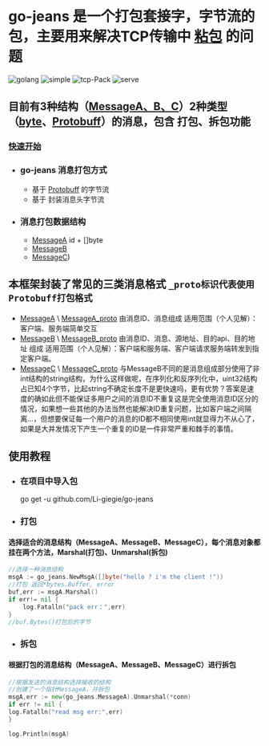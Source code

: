 # go-jeans 是一个打包套接字，字节流的包，主要用来解决TCP传输中 [粘包](https://blog.csdn.net/weixin_41047704/article/details/85340311) 的问题

![golang](https://img.shields.io/badge/golang-v1.19-blue)
![simple](https://img.shields.io/badge/simple-extend-green)
![tcp-Pack](https://img.shields.io/badge/tcp-pack-yellowgreen)
![serve](https://img.shields.io/badge/network_transmission-pack-red)

## 目前有3种结构（[MessageA、B、C](本框架封装了常见的三类消息格式)）2种类型（[byte](#封装消息头字节流)、[Protobuff](#消息打包方式)）的消息，包含 打包、拆包功能

### [快速开始](#使用教程)
* ### go-jeans 消息打包方式
  * 基于 [Protobuff](https://zhuanlan.zhihu.com/p/401958878) 的字节流
  * 基于 封装消息头字节流
* ### 消息打包数据结构 
  * [MessageA](#消息结构) id + []byte
  * [MessageB](#消息结构)
  * [MessageC](#消息结构))

## 本框架封装了常见的三类消息格式 `_proto标识代表使用Protobuff打包格式`
* [MessageA](#消息结构) \ [MessageA_proto](#消息结构) 由消息ID、消息组成 适用范围（个人见解）：客户端、服务端简单交互
* [MessageB](#消息结构) \ [MessageB_proto](#消息结构) 由消息ID、消息、源地址、目的api、目的地址 组成 适用范围（个人见解）：客户端和服务端、客户端请求服务端转发到指定客户端。
* [MessageC](#消息结构) \ [MessageC_proto](#消息结构) 与MessageB不同的是消息组成部分使用了非int结构的string结构，为什么这样做呢，在序列化和反序列化中，uint32结构占已知4个字节，比起string不确定长度不是更快速吗，更有优势？答案是速度的确如此但不能保证多用户之间的消息ID不重复这是完全使用消息ID区分的情况，如果想一些其他的办法当然也能解决ID重复问题，比如客户端之间隔离...，但想要保证每一个用户的消息的ID都不相同使用int就显得力不从心了，如果是大并发情况下产生一个重复的ID是一件非常严重和棘手的事情。

## 使用教程
* ### 在项目中导入包
  go get -u github.com/Li-giegie/go-jeans

* ### 打包
#### 选择适合的消息结构（MessageA、MessageB、MessageC），每个消息对象都挂在两个方法，Marshal(打包)、Unmarshal(拆包)
```go
//选择一种消息结构
msgA := go_jeans.NewMsgA([]byte("hello ? i'm the client !"))
//打包 返回*bytes.Buffer, error
buf,err := msgA.Marshal()
if err!= nil {
    log.Fatalln("pack err：",err)
}
//buf.Bytes()打包后的字节
```

* ### 拆包
#### 根据打包的消息结构（MessageA、MessageB、MessageC）进行拆包 

```go
//根据发送的消息结构选择接收的结构
//创建了一个指针MessageA，并拆包
msgA,err := new(go_jeans.MessageA).Unmarshal(*conn)
if err != nil {
log.Fatalln("read msg err:",err)
}

log.Println(msgA)

```
